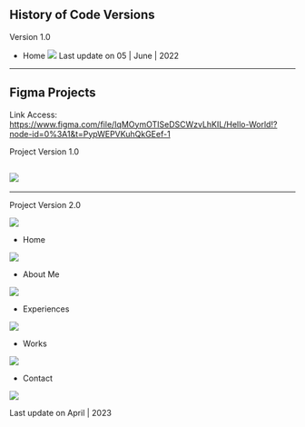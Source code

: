 History of Code Versions
----

Version 1.0

- Home
![](https://github.com/vtfeitosa/portifolio/blob/master/assets/versions/home_v1.0.jpg?raw=true)
Last update on 05 | June | 2022

---

Figma Projects
---

Link Access: https://www.figma.com/file/IqMOymOTISeDSCWzvLhKIL/Hello-World!?node-id=0%3A1&t=PypWEPVKuhQkGEef-1

Project Version 1.0

![](https://github.com/vtfeitosa/portifolio/blob/master/assets/figma/1.0/project%20test.jpg)
---



---

Project Version 2.0

![](https://github.com/vtfeitosa/portifolio/blob/master/assets/figma/2.0/project_v2.0.jpg)


- Home

![](https://github.com/vtfeitosa/portifolio/blob/master/assets/figma/2.0/figma_home.jpg)

- About Me

![](https://github.com/vtfeitosa/portifolio/blob/master/assets/figma/2.0/figma_about.jpg)

- Experiences

![](https://github.com/vtfeitosa/portifolio/blob/master/assets/figma/2.0/figma_experience.jpg)

- Works

![](https://github.com/vtfeitosa/portifolio/blob/master/assets/figma/2.0/figma_works.jpg)

- Contact

![](https://github.com/vtfeitosa/portifolio/blob/master/assets/figma/2.0/figma_contact.jpg)

  Last update on April | 2023
